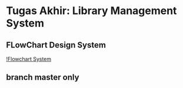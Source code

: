 # Tugas Akhir: Library Management System #

## FLowChart Design System ##
[!Flowchart System](docs/images/flowchart%20system.png)

## branch master only ##
